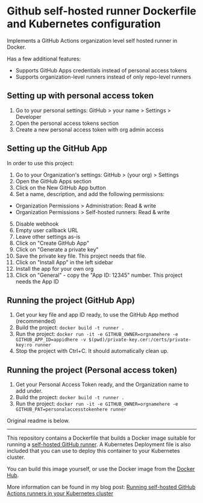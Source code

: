 # Github self-hosted runner Dockerfile and Kubernetes configuration

Implements a GitHub Actions organization level self hosted runner in Docker.

Has a few additional features:

- Supports GitHub Apps credentials instead of personal access tokens
- Supports organization-level runners instead of only repo-level runners

## Setting up with personal access token

1. Go to your personal settings: GitHub > your name > Settings > Developer
2. Open the personal access tokens section
3. Create a new personal access token with org admin access

## Setting up the GitHub App

In order to use this project:

1. Go to your Organization's settings: GitHub > (your org) > Settings
2. Open the GitHub Apps section
3. Click on the New GitHub App button
4. Set a name, description, and add the following permissions:
  - Organization Permissions > Administration: Read & write
  - Organization Permissions > Self-hosted runners: Read & write
5. Disable webhook
6. Empty user callback URL
7. Leave other settings as-is
8. Click on "Create GitHub App"
9. Click on "Generate a private key"
10. Save the private key file. This project needs that file.
11. Click on "Install App" in the left sidebar
12. Install the app for your own org
13. Click on "General" - copy the "App ID: 12345" number. This project needs the App ID


## Running the project (GitHub App)

1. Get your key file and app ID ready, to use the GitHub App method (recommended)
2. Build the project: `docker build -t runner .`
3. Run the project: `docker run -it -e GITHUB_OWNER=orgnamehere -e GITHUB_APP_ID=appidhere -v $(pwd)/private-key.cer:/certs/private-key:ro runner`
4. Stop the project with Ctrl+C. It should automatically clean up.

## Running the project (Personal access token)

1. Get your Personal Access Token ready, and the Organization name to add under.
2. Build the project: `docker build -t runner .`
3. Run the project: `docker run -it -e GITHUB_OWNER=orgnamehere -e GITHUB_PAT=personalaccesstokenhere runner`

Original readme is below.

---

This repository contains a Dockerfile that builds a Docker image suitable for
running a [self-hosted GitHub runner](https://help.github.com/en/actions/hosting-your-own-runners/about-self-hosted-runners). A Kubernetes Deployment file is also included that you can use to deploy this container to your Kubernetes cluster.

You can build this image yourself, or use the Docker image from the
[Docker Hub](https://hub.docker.com/repository/docker/sanderknape/github-runner/general).

More information can be found in my blog post: [Running self-hosted GitHub Actions runners in your Kubernetes cluster
](https://sanderknape.com/2020/03/self-hosted-github-actions-runner-kubernetes/)
